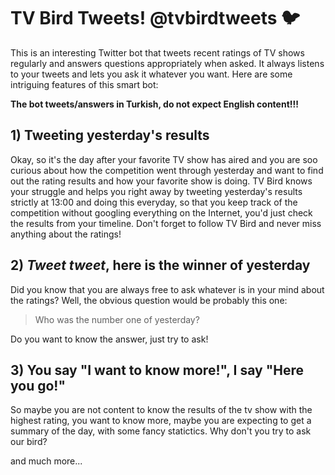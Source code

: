 # TV Bird Tweets! @tvbirdtweets 🐦

This is an interesting Twitter bot that tweets recent ratings of TV shows regularly and answers questions appropriately when asked.
It always listens to your tweets and lets you ask it whatever you want. Here are some intriguing features of this smart bot:

**The bot tweets/answers in Turkish, do not expect English content!!!**

## 1) Tweeting yesterday's results
Okay, so it's the day after your favorite TV show has aired and you are soo curious about how the competition went through yesterday 
and want to find out the rating results and how your favorite show is doing. TV Bird knows your struggle and helps you right away by 
tweeting yesterday's results strictly at 13:00 and doing this everyday, so that you keep track of the competition without googling 
everything on the Internet, you'd just check the results from your timeline. Don't forget to follow TV Bird and never miss anything 
about the ratings!

## 2) *Tweet tweet*, here is the winner of yesterday
Did you know that you are always free to ask whatever is in your mind about the ratings? Well, the obvious question would be
probably this one: 
> Who was the number one of yesterday?

Do you want to know the answer, just try to ask!

## 3) You say "I want to know more!", I say "Here you go!"
So maybe you are not content to know the results of the tv show with the highest rating, you want to know more, maybe you are expecting
to get a summary of the day, with some fancy statictics. Why don't you try to ask our bird?

and much more...
